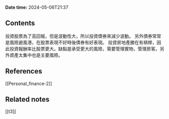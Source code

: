 **Date time:** 2024-05-06T21:37
## Contents
投資股票為了高回報，但是波動性大，所以投資債券來減少波動。
另外債券常常是風險避風港，在股票表現不好時後債券有好表現。
投資房地產勝在有槓桿，因此投資報酬率比股票更大。缺點是承受更大的風險，需要管理實物，管理房客。另外資產太集中也是主要風險。
## References
[[Personal_finance-2]]

## Related notes
[[t3]]


